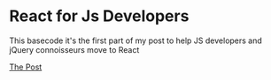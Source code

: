 # React for Js Developers

This basecode it's the first part of my post to help JS developers and jQuery connoisseurs move to React

[The Post](https://decriptando.blogspot.com/2022/03/react-para-desenvolvedores-javascript-e.html)